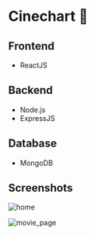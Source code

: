 # Cinechart :movie_camera:
## Frontend
  * ReactJS
## Backend
  * Node.js
  * ExpressJS
## Database 
  * MongoDB
  
## Screenshots
![home](https://user-images.githubusercontent.com/77540672/230052287-3f058088-e109-41b0-b15c-e8a9b0dd35dc.png)

![movie_page](https://user-images.githubusercontent.com/77540672/230052047-eb9f1b69-2ab2-406c-9936-eda05a149173.png)
